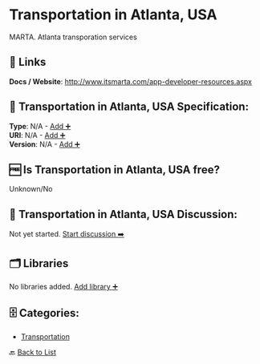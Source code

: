 # Transportation in Atlanta, USA

MARTA. Atlanta transporation services

##  🔗 Links
**Docs / Website**: http://www.itsmarta.com/app-developer-resources.aspx

## 🧬 Transportation in Atlanta, USA Specification:
**Type**: N/A - [Add ➕](https://github.com/apis-list/apis-list/edit/main/apis/transport-for-atlanta-us/transport-for-atlanta-us.yaml)  
**URI**: N/A - [Add ➕](https://github.com/apis-list/apis-list/edit/main/apis/transport-for-atlanta-us/transport-for-atlanta-us.yaml)  
**Version**: N/A - [Add ➕](https://github.com/apis-list/apis-list/edit/main/apis/transport-for-atlanta-us/transport-for-atlanta-us.yaml)

## 🆓 Is Transportation in Atlanta, USA free?
 Unknown/No 

## 💬 Transportation in Atlanta, USA Discussion:
Not yet started. [Start discussion ➡️](https://github.com/apis-list/apis-list/discussions/new)

## 🗂️ Libraries

No libraries added. [Add library ➕](https://github.com/apis-list/apis-list/edit/main/apis/transport-for-atlanta-us/transport-for-atlanta-us.yaml)    


## 🗄️ Categories:
- [Transportation](https://github.com/apis-list/apis-list#transportation-)

🔙  [Back to List](https://github.com/apis-list/apis-list)
